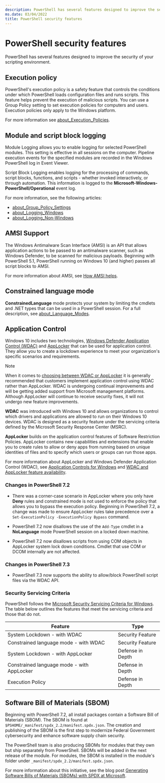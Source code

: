 ```yaml
---
description: PowerShell has several features designed to improve the security of your scripting environment.
ms.date: 03/04/2022
title: PowerShell security features
---
```

# PowerShell security features

PowerShell has several features designed to improve the security of your scripting environment.

## Execution policy

PowerShell's execution policy is a safety feature that controls the conditions under which
PowerShell loads configuration files and runs scripts. This feature helps prevent the execution of
malicious scripts. You can use a Group Policy setting to set execution policies for computers and
users. Execution policies only apply to the Windows platform.

For more information see [about_Execution_Policies][exe-policy].

## Module and script block logging

Module Logging allows you to enable logging for selected PowerShell modules. This setting is
effective in all sessions on the computer. Pipeline execution events for the specified modules
are recorded in the Windows PowerShell log in Event Viewer.

Script Block Logging enables logging for the processing of commands, script blocks,
functions, and scripts - whether invoked interactively, or through automation. This information is
logged to the **Microsoft-Windows-PowerShell/Operational** event log.

For more information, see the following articles:

- [about_Group_Policy_Settings][logging]
- [about_Logging_Windows][log-win]
- [about_Logging_Non-Windows][log-unix]

## AMSI Support

The Windows Antimalware Scan Interface (AMSI) is an API that allows application actions to be passed
to an antimalware scanner, such as Windows Defender, to be scanned for malicious payloads. Beginning
with PowerShell 5.1, PowerShell running on Windows 10 (and higher) passes all script blocks to AMSI.

For more information about AMSI, see [How AMSI helps](/windows/win32/amsi/how-amsi-helps).

## Constrained language mode

**ConstrainedLanguage** mode protects your system by limiting the cmdlets and .NET types that can be
used in a PowerShell session. For a full description, see [about_Language_Modes][lang-modes].

## Application Control

Windows 10 includes two technologies, [Windows Defender Application Control (WDAC)][WDAC] and
[AppLocker][applocker] that can be used for application control. They allow you to create a lockdown
experience to meet your organization's specific scenarios and requirements.

> [!NOTE]
> When it comes to [choosing between WDAC or AppLocker][choosing] it is generally recommended that
> customers implement application control using WDAC rather than AppLocker. WDAC is undergoing
> continual improvements and will be getting added support from Microsoft management platforms.
> Although AppLocker will continue to receive security fixes, it will not undergo new feature
> improvements.

**WDAC** was introduced with Windows 10 and allows organizations to control which drivers and
applications are allowed to run on their Windows 10 devices. WDAC is designed as a security feature
under the servicing criteria defined by the Microsoft Security Response Center (MSRC).

**AppLocker** builds on the application control features of Software Restriction Policies.
AppLocker contains new capabilities and extensions that enable you to create rules to allow or deny
apps from running based on unique identities of files and to specify which users or groups can run
those apps.

For more information about AppLocker and Windows Defender Application Control (WDAC), see
[Application Controls for Windows][WDAC] and
[WDAC and AppLocker feature availability][availability].

### Changes in PowerShell 7.2

- There was a corner-case scenario in AppLocker where you only have **Deny** rules and constrained
  mode is not used to enforce the policy that allows you to bypass the execution policy. Beginning
  in PowerShell 7.2, a change was made to ensure AppLocker rules take precedence over a
  `Set-ExecutionPolicy -ExecutionPolicy Bypass` command.

- PowerShell 7.2 now disallows the use of the `Add-Type` cmdlet in a **NoLanguage** mode PowerShell
  session on a locked down machine.

- PowerShell 7.2 now disallows scripts from using COM objects in AppLocker system lock down
  conditions. Cmdlet that use COM or DCOM internally are not affected.

### Changes in PowerShell 7.3

- PowerShell 7.3 now supports the ability to allow/block PowerShell script files via the WDAC API.

### Security Servicing Criteria

PowerShell follows the [Microsoft Security Servicing Criteria for Windows][mssec].
The table below outlines the features that meet the servicing criteria and those that do not.

|                  Feature                   |       Type       |
| ------------------------------------------ | ---------------- |
| System Lockdown - with WDAC                | Security Feature |
| Constrained language mode - with WDAC      | Security Feature |
| System Lockdown - with AppLocker           | Defense in Depth |
| Constrained language mode - with AppLocker | Defense in Depth |
| Execution Policy                           | Defense in Depth |

## Software Bill of Materials (SBOM)

Beginning with PowerShell 7.2, all install packages contain a Software Bill of Materials (SBOM). The
SBOM is found at `$PSHOME/_manifest/spdx_2.2/manifest.spdx.json`. The creation and publishing of the
SBOM is the first step to modernize Federal Government cybersecurity and enhance software supply
chain security.

The PowerShell team is also producing SBOMs for modules that they own but ship separately from
PowerShell. SBOMs will be added in the next release of the module. For modules, the SBOM is
installed in the module's folder under
`_manifest/spdx_2.2/manifest.spdx.json`.

For more information about this initiative, see the blog post
[Generating Software Bills of Materials (SBOMs) with SPDX at Microsoft][sbomblog].

<!-- link references -->
[applocker]: /windows/security/threat-protection/windows-defender-application-control/applocker/what-is-applocker
[availability]: /windows/security/threat-protection/windows-defender-application-control/feature-availability
[choosing]: /windows/security/threat-protection/windows-defender-application-control/wdac-and-applocker-overview#choose-when-to-use-wdac-or-applocker
[exe-policy]: /powershell/module/microsoft.powershell.core/about/about_execution_policies
[lang-modes]: /powershell/module/microsoft.powershell.core/about/about_language_modes
[log-unix]: /powershell/module/microsoft.powershell.core/about/about_logging_non-windows
[log-win]: /powershell/module/microsoft.powershell.core/about/about_logging_windows
[logging]: /powershell/module/microsoft.powershell.core/about/about_group_policy_settings#turn-on-module-logging
[mssec]: https://www.microsoft.com/msrc/windows-security-servicing-criteria
[WDAC]: /windows/security/threat-protection/windows-defender-application-control/windows-defender-application-control
[sbomblog]: https://devblogs.microsoft.com/engineering-at-microsoft/generating-software-bills-of-materials-sboms-with-spdx-at-microsoft/
